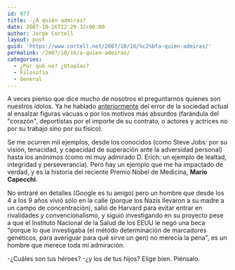 ```yaml
---
id: 977
title: -¿A quién admiras?
date: 2007-10-16T12:29:32+00:00
author: Jorge Cortell
layout: post
guid: 'https://www.cortell.net/2007/10/16/%c2%bfa-quien-admiras/'
permalink: /2007/10/16/a-quien-admiras/
categories:
  - ¿Por qué no? ¿Utopías?
  - Filosofí­a
  - General
---
```

A veces pienso que dice mucho de nosotros el preguntarnos quienes son nuestros í­dolos. Ya he hablado <a target="_blank" href="https://www.cortell.net/2007/04/07/%c2%bfdonde-estan-los-verdaderos-heroes/">anteriormente</a> del error de la sociedad actual al ensalzar figuras vácuas o por los motivos más absurdos (farándula del "corazón", deportistas por el importe de su contrato, o actores y actrices no por su trabajo sino por su fí­sico).

Se me ocurren mil ejemplos, desde los conocidos (como Steve Jobs: por su visión, tenacidad, y capacidad de superación ante la adversidad personal) hasta los anónimos (como mi muy admirado D. Erich: un ejemplo de lealtad, integridad y perseverancia). Pero hay un ejemplo que me ha impactado de verdad, y es la historia del reciente Premio Nobel de Medicina, **Mario Capecchi**.

No entraré en detalles (Google es tu amigo) pero un hombre que desde los 4 a los 9 años vivió sólo en la calle (porque los Nazis llevaron a su madre a un campo de concentración), salió de Harvard para evitar entrar en rivalidades y convencionalismo, y siguió investigando en su proyecto pese a que el Instituto Nacional de la Salud de los EEUU le negó una beca "porque lo que investigaba (el método determinación de marcadores genéticos, para averiguar para qué sirve un gen) no merecí­a la pena", es un hombre que merece toda mi admiración.

-¿Cuáles son tus héroes? -¿y los de tus hijos? Elige bien. Piénsalo.